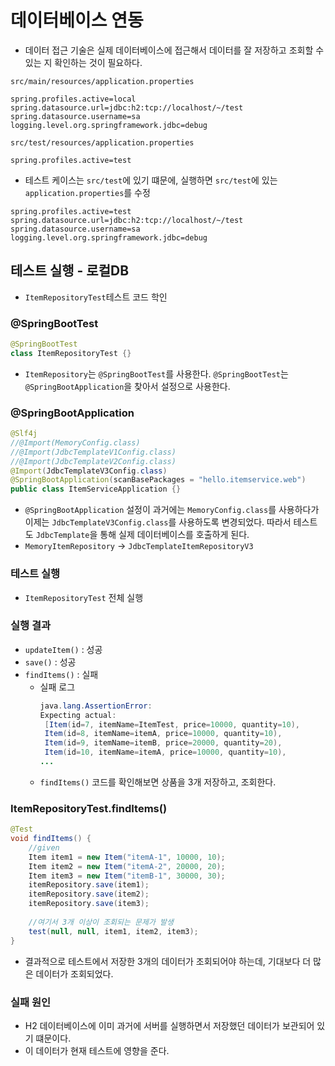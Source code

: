 # 데이터베이스 연동
- 데이터 접근 기술은 실제 데이터베이스에 접근해서 데이터를 잘 저장하고 조회할 수 있는 지
확인하는 것이 필요하다.

`src/main/resources/application.properties`
```properties
spring.profiles.active=local
spring.datasource.url=jdbc:h2:tcp://localhost/~/test
spring.datasource.username=sa
logging.level.org.springframework.jdbc=debug
```
`src/test/resources/application.properties`
```properties
spring.profiles.active=test
```
- 테스트 케이스는 `src/test`에 있기 떄문에, 실행하면 `src/test`에 있는 `application.properties`를 수정
```properties
spring.profiles.active=test
spring.datasource.url=jdbc:h2:tcp://localhost/~/test
spring.datasource.username=sa
logging.level.org.springframework.jdbc=debug
```

## 테스트 실행 - 로컬DB
- `ItemRepositoryTest`테스트 코드 학인

### @SpringBootTest
```java
@SpringBootTest
class ItemRepositoryTest {}
```
- `ItemRepository`는 `@SpringBootTest`를 사용한다. `@SpringBootTest`는
`@SpringBootApplication`을 찾아서 설정으로 사용한다.

### @SpringBootApplication
```java
@Slf4j
//@Import(MemoryConfig.class)
//@Import(JdbcTemplateV1Config.class)
//@Import(JdbcTemplateV2Config.class)
@Import(JdbcTemplateV3Config.class)
@SpringBootApplication(scanBasePackages = "hello.itemservice.web")
public class ItemServiceApplication {}
```
- `@SpringBootApplication` 설정이 과거에는 `MemoryConfig.class`를 사용하다가 
이제는 `JdbcTemplateV3Config.class`를 사용하도록 변경되었다. 따라서 테스트도
`JdbcTemplate`을 통해 실제 데이터베이스를 호출하게 된다.
- `MemoryItemRepository` -> `JdbcTemplateItemRepositoryV3`

### 테스트 실행
- `ItemRepositoryTest` 전체 실행
### 실행 결과
- `updateItem()` : 성공
- `save()` : 성공
- `findItems()` : 실패
  - 실패 로그
    ```java
    java.lang.AssertionError:
    Expecting actual:
     [Item(id=7, itemName=ItemTest, price=10000, quantity=10),
     Item(id=8, itemName=itemA, price=10000, quantity=10),
     Item(id=9, itemName=itemB, price=20000, quantity=20),
     Item(id=10, itemName=itemA, price=10000, quantity=10),
    ...
    ```
  - `findItems()` 코드를 확인해보면 상품을 3개 저장하고, 조회한다.

### ItemRepositoryTest.findItems()
```java
@Test
void findItems() {
    //given
    Item item1 = new Item("itemA-1", 10000, 10);
    Item item2 = new Item("itemA-2", 20000, 20);
    Item item3 = new Item("itemB-1", 30000, 30);
    itemRepository.save(item1);
    itemRepository.save(item2);
    itemRepository.save(item3);
    
    //여기서 3개 이상이 조회되는 문제가 발생
    test(null, null, item1, item2, item3);
}
```
- 결과적으로 테스트에서 저장한 3개의 데이터가 조회되어야 하는데, 기대보다 더 많은 데이터가 
조회되었다.

### 실패 원인
- H2 데이터베이스에 이미 과거에 서버를 실행하면서 저장했던 데이터가 보관되어 있기 떄문이다.
- 이 데이터가 현재 테스트에 영향을 준다.

